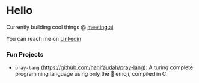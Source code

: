 # Hello

Currently building cool things @ [meeting.ai](https://meeting.ai/)

You can reach me on [Linkedin](https://www.linkedin.com/in/hanif-audah/)

### Fun Projects
- `pray-lang` (https://github.com/hanifaudah/pray-lang): A turing complete programming language using only the 🙏 emoji, compiled in C.

<!--
**hanifaudah/hanifaudah** is a ✨ _special_ ✨ repository because its `README.md` (this file) appears on your GitHub profile.

Here are some ideas to get you started:

- 🔭 I’m currently working on ...
- 🌱 I’m currently learning ...
- 👯 I’m looking to collaborate on ...
- 🤔 I’m looking for help with ...
- 💬 Ask me about ...
- 📫 How to reach me: ...
- 😄 Pronouns: ...
- ⚡ Fun fact: ...
-->
